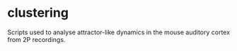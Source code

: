# clustering
Scripts used to analyse attractor-like dynamics in the mouse auditory cortex from 2P recordings.
